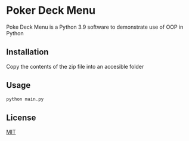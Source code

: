 # Poker Deck Menu

Poke Deck Menu is a Python 3.9 software to demonstrate use of OOP in Python

## Installation

Copy the contents of the zip file into an accesible folder


## Usage

```python
python main.py
```


## License
[MIT](https://choosealicense.com/licenses/mit/)
